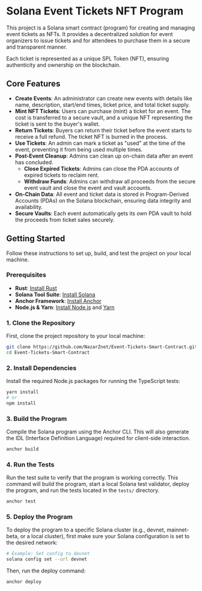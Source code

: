 # Solana Event Tickets NFT Program

This project is a Solana smart contract (program) for creating and managing event tickets as NFTs. It provides a decentralized solution for event organizers to issue tickets and for attendees to purchase them in a secure and transparent manner.

Each ticket is represented as a unique SPL Token (NFT), ensuring authenticity and ownership on the blockchain.

## Core Features

- **Create Events**: An administrator can create new events with details like name, description, start/end times, ticket price, and total ticket supply.
- **Mint NFT Tickets**: Users can purchase (mint) a ticket for an event. The cost is transferred to a secure vault, and a unique NFT representing the ticket is sent to the buyer's wallet.
- **Return Tickets**: Buyers can return their ticket before the event starts to receive a full refund. The ticket NFT is burned in the process.
- **Use Tickets**: An admin can mark a ticket as "used" at the time of the event, preventing it from being used multiple times.
- **Post-Event Cleanup**: Admins can clean up on-chain data after an event has concluded.
  - **Close Expired Tickets**: Admins can close the PDA accounts of expired tickets to reclaim rent.
  - **Withdraw Funds**: Admins can withdraw all proceeds from the secure event vault and close the event and vault accounts.
- **On-Chain Data**: All event and ticket data is stored in Program-Derived Accounts (PDAs) on the Solana blockchain, ensuring data integrity and availability.
- **Secure Vaults**: Each event automatically gets its own PDA vault to hold the proceeds from ticket sales securely.

## Getting Started

Follow these instructions to set up, build, and test the project on your local machine.

### Prerequisites

- **Rust**: [Install Rust](https://www.rust-lang.org/tools/install)
- **Solana Tool Suite**: [Install Solana](https://docs.solana.com/cli/install-solana-cli-tools)
- **Anchor Framework**: [Install Anchor](https://www.anchor-lang.com/docs/installation)
- **Node.js & Yarn**: [Install Node.js](https://nodejs.org/en/download/) and [Yarn](https://classic.yarnpkg.com/en/docs/install)

### 1. Clone the Repository

First, clone the project repository to your local machine:

```bash
git clone https://github.com/NazarZnet/Event-Tickets-Smart-Contract.git
cd Event-Tickets-Smart-Contract
```

### 2. Install Dependencies

Install the required Node.js packages for running the TypeScript tests:

```bash
yarn install
# or
npm install
```

### 3. Build the Program

Compile the Solana program using the Anchor CLI. This will also generate the IDL (Interface Definition Language) required for client-side interaction.

```bash
anchor build
```

### 4. Run the Tests

Run the test suite to verify that the program is working correctly. This command will build the program, start a local Solana test validator, deploy the program, and run the tests located in the `tests/` directory.

```bash
anchor test
```

### 5. Deploy the Program

To deploy the program to a specific Solana cluster (e.g., devnet, mainnet-beta, or a local cluster), first make sure your Solana configuration is set to the desired network:

```bash
# Example: Set config to devnet
solana config set --url devnet
```

Then, run the deploy command:

```bash
anchor deploy
```
